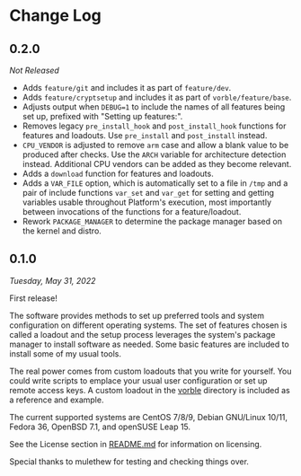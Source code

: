 # Change Log

## 0.2.0

*Not Released*

* Adds `feature/git` and includes it as part of `feature/dev`.
* Adds `feature/cryptsetup` and includes it as part of `vorble/feature/base`.
* Adjusts output when `DEBUG=1` to include the names of all features being set up, prefixed with "Setting up features:".
* Removes legacy `pre_install_hook` and `post_install_hook` functions for features and loadouts. Use `pre_install` and `post_install` instead.
* `CPU_VENDOR` is adjusted to remove `arm` case and allow a blank value to be produced after checks. Use the `ARCH` variable for architecture detection instead. Additional CPU vendors can be added as they become relevant.
* Adds a `download` function for features and loadouts.
* Adds a `VAR_FILE` option, which is automatically set to a file in `/tmp` and a pair of include functions `var_set` and `var_get` for setting and getting variables usable throughout Platform's execution, most importantly between invocations of the functions for a feature/loadout.
* Rework `PACKAGE_MANAGER` to determine the package manager based on the kernel and distro.

## 0.1.0

*Tuesday, May 31, 2022*

First release!

The software provides methods to set up preferred tools and system configuration on different operating systems. The set of features chosen is called a loadout and the setup process leverages the system's package manager to install software as needed. Some basic features are included to install some of my usual tools.

The real power comes from custom loadouts that you write for yourself. You could write scripts to emplace your usual user configuration or set up remote access keys. A custom loadout in the [vorble](vorble) directory is included as a reference and example.

The current supported systems are CentOS 7/8/9, Debian GNU/Linux 10/11, Fedora 36, OpenBSD 7.1, and openSUSE Leap 15.

See the License section in [README.md](README.md) for information on licensing.

Special thanks to mulethew for testing and checking things over.
